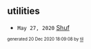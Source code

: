 ## utilities


* <code>May 27, 2020</code> [Shuf](2020-05-27T05-20-57-shuf.md)

<sup><sub>generated 20 Dec 2020 18:09:08 by <a href='https://github.com/senorprogrammer/til'>til</a></sub></sup>
